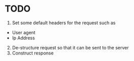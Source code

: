 # TODO 

1. Set some default headers for the request such as 
- User agent
- Ip Address
2. De-structure request so that it can be sent to the server
3. Construct response